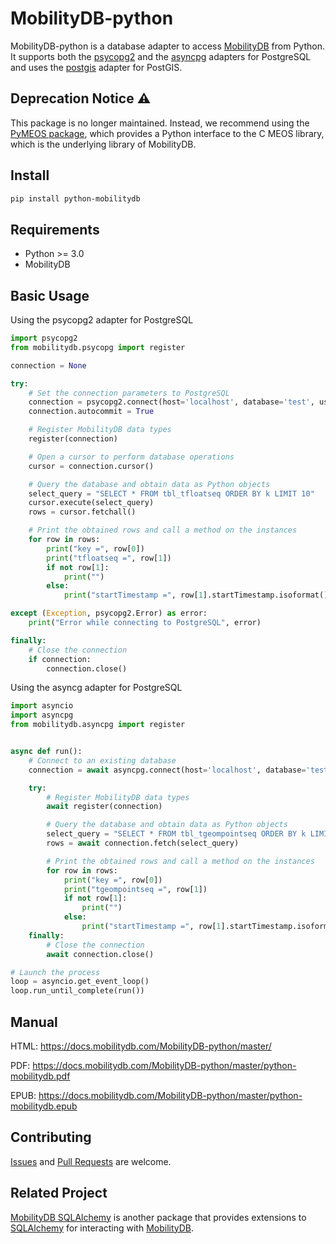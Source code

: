 # MobilityDB-python
MobilityDB-python is a database adapter to access [MobilityDB](https://github.com/MobilityDB/MobilityDB) from Python. It supports both the [psycopg2](https://github.com/psycopg/psycopg2) and the [asyncpg](https://github.com/MagicStack/asyncpg) adapters for PostgreSQL and uses the [postgis](https://github.com/tilery/python-postgis) adapter for PostGIS.

## Deprecation Notice :warning:
This package is no longer maintained. Instead, we recommend using the [PyMEOS package](https://pypi.org/project/pymeos/), 
which provides a Python interface to the C MEOS library, which is the underlying library of MobilityDB.

Install
------------
```sh
pip install python-mobilitydb
```

Requirements
------------
 - Python >= 3.0
 - MobilityDB

Basic Usage
------------

Using the psycopg2 adapter for PostgreSQL

```python
import psycopg2
from mobilitydb.psycopg import register

connection = None

try:
    # Set the connection parameters to PostgreSQL
    connection = psycopg2.connect(host='localhost', database='test', user='user', password='pw')
    connection.autocommit = True

    # Register MobilityDB data types
    register(connection)

    # Open a cursor to perform database operations
    cursor = connection.cursor()

    # Query the database and obtain data as Python objects
    select_query = "SELECT * FROM tbl_tfloatseq ORDER BY k LIMIT 10"
    cursor.execute(select_query)
    rows = cursor.fetchall()

    # Print the obtained rows and call a method on the instances
    for row in rows:
        print("key =", row[0])
        print("tfloatseq =", row[1])
        if not row[1]:
            print("")
        else:
            print("startTimestamp =", row[1].startTimestamp.isoformat(), "\n")

except (Exception, psycopg2.Error) as error:
    print("Error while connecting to PostgreSQL", error)

finally:
    # Close the connection
    if connection:
        connection.close()
```

Using the asyncg adapter for PostgreSQL

```python
import asyncio
import asyncpg
from mobilitydb.asyncpg import register


async def run():
    # Connect to an existing database
    connection = await asyncpg.connect(host='localhost', database='test', user='user', password='pw')

    try:
        # Register MobilityDB data types
        await register(connection)

        # Query the database and obtain data as Python objects
        select_query = "SELECT * FROM tbl_tgeompointseq ORDER BY k LIMIT 10"
        rows = await connection.fetch(select_query)

        # Print the obtained rows and call a method on the instances
        for row in rows:
            print("key =", row[0])
            print("tgeompointseq =", row[1])
            if not row[1]:
                print("")
            else:
                print("startTimestamp =", row[1].startTimestamp.isoformat(), "\n")
    finally:
        # Close the connection
        await connection.close()

# Launch the process
loop = asyncio.get_event_loop()
loop.run_until_complete(run())
```

Manual
------

HTML: https://docs.mobilitydb.com/MobilityDB-python/master/

PDF: https://docs.mobilitydb.com/MobilityDB-python/master/python-mobilitydb.pdf

EPUB: https://docs.mobilitydb.com/MobilityDB-python/master/python-mobilitydb.epub

Contributing
------------

[Issues](https://github.com/MobilityDB/MobilityDB-python/issues) and [Pull Requests](https://github.com/MobilityDB/MobilityDB-python/pulls) are welcome.

Related Project
---------------

[MobilityDB SQLAlchemy](https://github.com/adonmo/mobilitydb-sqlalchemy) is another package that provides extensions to [SQLAlchemy](https://www.sqlalchemy.org/) for interacting with [MobilityDB](https://github.com/MobilityDB/MobilityDB). 
